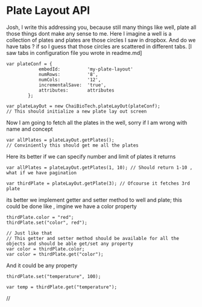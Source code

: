 # Plate Layout API

Josh, I write this addressing you, because still many things like well, plate all those things dont make any sense to me. Here I imagine a well is a collection of plates and plates are those circles I saw in dropbox. And do we have tabs ? if so I guess that those circles are scattered in different tabs. [I saw tabs in configuration file you wrote in readme.md]

```
var plateConf = {
			embedId:          'my-plate-layout'
			numRows:          '8',
			numCols:          '12',
			incrementalSave:  'true',
			attributes:       attributes
		};

var plateLayOut = new ChaiBioTech.plateLayOut(plateConf); 
// This should initialize a new plate lay out screen

```
Now I am going to fetch all the plates in the well, sorry if I am wrong with name and concept
```
var allPlates = plateLayOut.getPlates(); 
// Conviniently this should get me all the plates
```
Here its better if we can specify number and limit of plates it returns
```
var allPlates = plateLayOut.getPlates(1, 10); // Should return 1-10 , what if we have pagination

var thirdPlate = plateLayOut.getPlate(3); // Ofcourse it fetches 3rd plate
```
its better we implement getter and setter method to well and plate; this could be done like , imgine we have a 
color property
```
thirdPlate.color = "red";
thirdPlate.set("color", red");

// Just like that
// This getter and setter method should be available for all the objects and should be able get/set any property
var color = thirdPlate.color;
var color = thirdPlate.get("color");
```
And it could be any property
```
thirdPlate.set("temperature", 100);

var temp = thirdPlate.get("temperature");
```
// 

